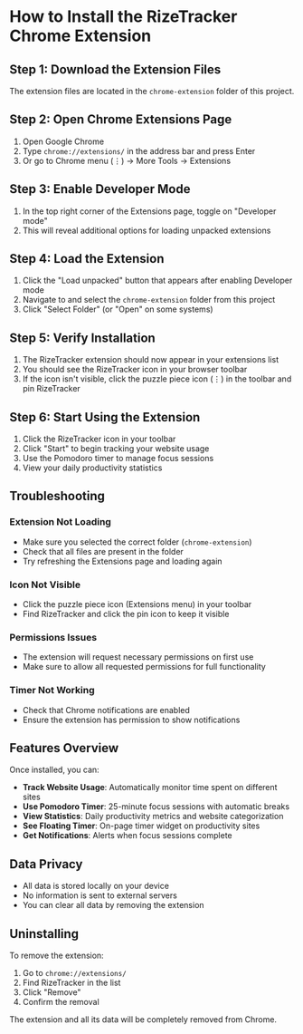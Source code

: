 # How to Install the RizeTracker Chrome Extension

## Step 1: Download the Extension Files
The extension files are located in the `chrome-extension` folder of this project.

## Step 2: Open Chrome Extensions Page
1. Open Google Chrome
2. Type `chrome://extensions/` in the address bar and press Enter
3. Or go to Chrome menu (⋮) → More Tools → Extensions

## Step 3: Enable Developer Mode
1. In the top right corner of the Extensions page, toggle on "Developer mode"
2. This will reveal additional options for loading unpacked extensions

## Step 4: Load the Extension
1. Click the "Load unpacked" button that appears after enabling Developer mode
2. Navigate to and select the `chrome-extension` folder from this project
3. Click "Select Folder" (or "Open" on some systems)

## Step 5: Verify Installation
1. The RizeTracker extension should now appear in your extensions list
2. You should see the RizeTracker icon in your browser toolbar
3. If the icon isn't visible, click the puzzle piece icon (⋮) in the toolbar and pin RizeTracker

## Step 6: Start Using the Extension
1. Click the RizeTracker icon in your toolbar
2. Click "Start" to begin tracking your website usage
3. Use the Pomodoro timer to manage focus sessions
4. View your daily productivity statistics

## Troubleshooting

### Extension Not Loading
- Make sure you selected the correct folder (`chrome-extension`)
- Check that all files are present in the folder
- Try refreshing the Extensions page and loading again

### Icon Not Visible
- Click the puzzle piece icon (Extensions menu) in your toolbar
- Find RizeTracker and click the pin icon to keep it visible

### Permissions Issues
- The extension will request necessary permissions on first use
- Make sure to allow all requested permissions for full functionality

### Timer Not Working
- Check that Chrome notifications are enabled
- Ensure the extension has permission to show notifications

## Features Overview

Once installed, you can:
- **Track Website Usage**: Automatically monitor time spent on different sites
- **Use Pomodoro Timer**: 25-minute focus sessions with automatic breaks
- **View Statistics**: Daily productivity metrics and website categorization
- **See Floating Timer**: On-page timer widget on productivity sites
- **Get Notifications**: Alerts when focus sessions complete

## Data Privacy

- All data is stored locally on your device
- No information is sent to external servers
- You can clear all data by removing the extension

## Uninstalling

To remove the extension:
1. Go to `chrome://extensions/`
2. Find RizeTracker in the list
3. Click "Remove"
4. Confirm the removal

The extension and all its data will be completely removed from Chrome.